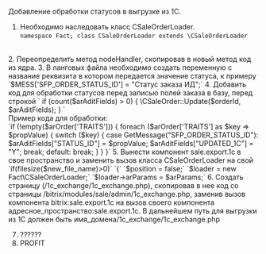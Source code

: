 Добавление обработки статусов в выгрузке из 1С.

1. Необходимо наследовать класс CSaleOrderLoader. <br>
`namespace Fact;
class CSaleOrderLoader extends \CSaleOrderLoader`
<br>
2. Переопределить метод nodeHandler, скопировав в новый метод код из ядра.
3. В ланговых файла необходимо создать переменную с название реквизита в котором передается значение статуса, к примеру `$MESS['SFP_ORDER_STATUS_ID'] = "Статус заказа ИД";`
4. Добавить код  для обработки статусов перед записью полей заказа в базу, перед строкой 
` if (count($arAditFields) > 0) {   \CSaleOrder::Update($orderId, $arAditFields); } `
<br>
Пример кода для обработки:
<br>
`if (!empty($arOrder['TRAITS'])) {
                                foreach ($arOrder['TRAITS'] as $key => $propValue) {
                                       switch ($key) {
                                        case GetMessage("SFP_ORDER_STATUS_ID"):
                                           $arAditFields["STATUS_ID"] = $propValue;
                                            $arAditFields["UPDATED_1C"] = "Y";
                                            break;
                                        default:
                                            break;
                                    }
                                }
}`
5. Вынести компонент sale.export.1c в свое пространство и заменить вызов класса CSaleOrderLoader на свой
`if(filesize($new_file_name)>0)`
`{`
 `$position = false;`
 `$loader = new Fact\CSaleOrderLoader;`
 `$loader->arParams = $arParams;`
6. Создать страницу (/1c_exchange/1c_exchange.php), скопировав в нее код со страницы /bitrix/modules/sale/admin/1c_exchange.php, заменив вызов компонента bitrix:sale.export.1c на вызов своего компонента адресное_пространство:sale.export.1c.
В дальнейшем путь для выгрузки из 1С должен быть имя_домена/1c_exchange/1c_exchange.php

7. ??????
8. PROFIT